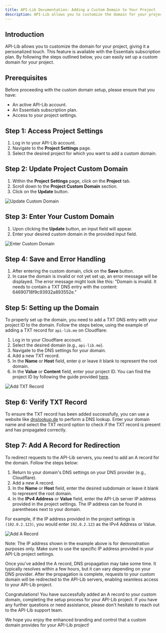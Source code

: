 ```yaml
---
title: API-Lib Documentation: Adding a Custom Domain to Your Project
description: API-Lib allows you to customize the domain for your project, giving it a personalized touch. This feature is available with the Essentials subscription plan. By following the steps outlined below, you can easily set up a custom domain for your project.
---
```


## Introduction

API-Lib allows you to customize the domain for your project, giving it a personalized touch. This feature is available with the Essentials subscription plan. By following the steps outlined below, you can easily set up a custom domain for your project.

## Prerequisites

Before proceeding with the custom domain setup, please ensure that you have:

- An active API-Lib account.
- An Essentials subscription plan.
- Access to your project settings.

## Step 1: Access Project Settings

1. Log in to your API-Lib account.
2. Navigate to the **Project Settings** page.
3. Select the desired project for which you want to add a custom domain.

## Step 2: Update Project Custom Domain

1. Within the **Project Settings** page, click on the **Project** tab.
2. Scroll down to the **Project Custom Domain** section.
3. Click on the **Update** button.

![Update Custom Domain](https://example.com/images/update_custom_domain.png)

## Step 3: Enter Your Custom Domain

1. Upon clicking the **Update** button, an input field will appear.
2. Enter your desired custom domain in the provided input field.

![Enter Custom Domain](https://example.com/images/enter_custom_domain.png)

## Step 4: Save and Error Handling

1. After entering the custom domain, click on the **Save** button.
2. In case the domain is invalid or not yet set up, an error message will be displayed. The error message might look like this: "Domain is invalid. It needs to contain a TXT DNS entry with the content: 64690718f9c93932a893552e."

## Step 5: Setting up the Domain

To properly set up the domain, you need to add a TXT DNS entry with your project ID to the domain. Follow the steps below, using the example of adding a TXT record for `api-lib.me` on Cloudflare:

1. Log in to your Cloudflare account.
2. Select the desired domain (e.g., `api-lib.me`).
3. Navigate to the DNS settings for your domain.
4. Add a new TXT record.
5. In the **Name** or **Host** field, enter `@` or leave it blank to represent the root domain.
6. In the **Value** or **Content** field, enter your project ID. You can find the project ID by following the guide provided [here](https://example.com/guides/finding_project_id).

![Add TXT Record](https://example.com/images/add_txt_record_cloudflare.png)

## Step 6: Verify TXT Record

To ensure the TXT record has been added successfully, you can use a website like [dnslookup.de](https://dnslookup.de/) to perform a DNS lookup. Enter your domain name and select the TXT record option to check if the TXT record is present and has propagated correctly.

## Step 7: Add A Record for Redirection

To redirect requests to the API-Lib servers, you need to add an A record for the domain. Follow the steps below:

1. Return to your domain's DNS settings on your DNS provider (e.g., Cloudflare).
2. Add a new A record.
3. In the **Name** or **Host** field, enter the desired subdomain or leave it blank to represent the root domain.
4. In the **IPv4 Address** or **Value** field, enter the API-Lib server IP address provided in the project settings. The IP address can be found in parentheses next to your domain.

For example, if the IP address provided in the project settings is `(192.0.2.123)`, you would enter `192.0.2.123` as the IPv4 Address or Value.

![Add A Record](https://example.com/images/add_a_record_cloudflare.png)

Note: The IP address shown in the example above is for demonstration purposes only. Make sure to use the specific IP address provided in your API-Lib project settings.

Once you've added the A record, DNS propagation may take some time. It typically resolves within a few hours, but it can vary depending on your DNS provider. After the propagation is complete, requests to your custom domain will be redirected to the API-Lib servers, enabling seamless access to your API-Lib project.

Congratulations! You have successfully added an A record to your custom domain, completing the setup process for your API-Lib project. If you have any further questions or need assistance, please don't hesitate to reach out to the API-Lib support team.

We hope you enjoy the enhanced branding and control that a custom domain provides for your API-Lib project!
